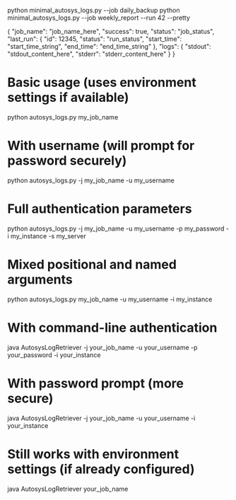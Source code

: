 python minimal_autosys_logs.py --job daily_backup
python minimal_autosys_logs.py --job weekly_report --run 42 --pretty



{
  "job_name": "job_name_here",
  "success": true,
  "status": "job_status",
  "last_run": {
    "id": 12345,
    "status": "run_status",
    "start_time": "start_time_string",
    "end_time": "end_time_string"
  },
  "logs": {
    "stdout": "stdout_content_here",
    "stderr": "stderr_content_here"
  }
}






# Basic usage (uses environment settings if available)
python autosys_logs.py my_job_name

# With username (will prompt for password securely)
python autosys_logs.py -j my_job_name -u my_username

# Full authentication parameters
python autosys_logs.py -j my_job_name -u my_username -p my_password -i my_instance -s my_server

# Mixed positional and named arguments
python autosys_logs.py my_job_name -u my_username -i my_instance



# With command-line authentication
java AutosysLogRetriever -j your_job_name -u your_username -p your_password -i your_instance

# With password prompt (more secure)
java AutosysLogRetriever -j your_job_name -u your_username -i your_instance

# Still works with environment settings (if already configured)
java AutosysLogRetriever your_job_name
